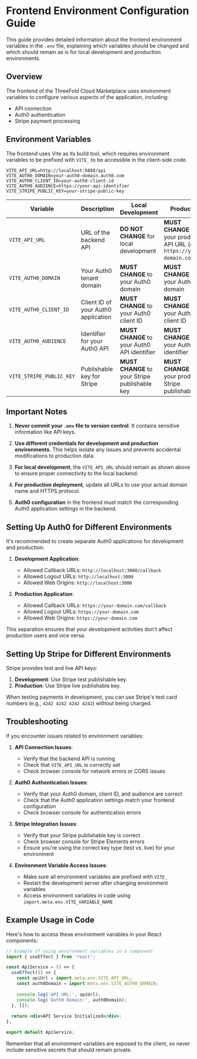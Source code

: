 # Frontend Environment Configuration Guide

This guide provides detailed information about the frontend environment variables in the `.env` file, explaining which variables should be changed and which should remain as is for local development and production environments.

## Overview

The frontend of the ThreeFold Cloud Marketplace uses environment variables to configure various aspects of the application, including:

- API connection
- Auth0 authentication
- Stripe payment processing

## Environment Variables

The frontend uses Vite as its build tool, which requires environment variables to be prefixed with `VITE_` to be accessible in the client-side code.

```
VITE_API_URL=http://localhost:8888/api
VITE_AUTH0_DOMAIN=your-auth0-domain.auth0.com
VITE_AUTH0_CLIENT_ID=your-auth0-client-id
VITE_AUTH0_AUDIENCE=https://your-api-identifier
VITE_STRIPE_PUBLIC_KEY=your-stripe-public-key
```

| Variable | Description | Local Development | Production |
|----------|-------------|-------------------|------------|
| `VITE_API_URL` | URL of the backend API | **DO NOT CHANGE** for local development | **MUST CHANGE** to your production API URL (e.g., `https://your-domain.com/api`) |
| `VITE_AUTH0_DOMAIN` | Your Auth0 tenant domain | **MUST CHANGE** to your Auth0 domain | **MUST CHANGE** to your Auth0 domain |
| `VITE_AUTH0_CLIENT_ID` | Client ID of your Auth0 application | **MUST CHANGE** to your Auth0 client ID | **MUST CHANGE** to your Auth0 client ID |
| `VITE_AUTH0_AUDIENCE` | Identifier for your Auth0 API | **MUST CHANGE** to your Auth0 API identifier | **MUST CHANGE** to your Auth0 API identifier |
| `VITE_STRIPE_PUBLIC_KEY` | Publishable key for Stripe | **MUST CHANGE** to your Stripe publishable key | **MUST CHANGE** to your production Stripe publishable key |

## Important Notes

1. **Never commit your `.env` file to version control**. It contains sensitive information like API keys.

2. **Use different credentials for development and production environments**. This helps isolate any issues and prevents accidental modifications to production data.

3. **For local development**, the `VITE_API_URL` should remain as shown above to ensure proper connectivity to the local backend.

4. **For production deployment**, update all URLs to use your actual domain name and HTTPS protocol.

5. **Auth0 configuration** in the frontend must match the corresponding Auth0 application settings in the backend.

## Setting Up Auth0 for Different Environments

It's recommended to create separate Auth0 applications for development and production:

1. **Development Application**:
   - Allowed Callback URLs: `http://localhost:3000/callback`
   - Allowed Logout URLs: `http://localhost:3000`
   - Allowed Web Origins: `http://localhost:3000`

2. **Production Application**:
   - Allowed Callback URLs: `https://your-domain.com/callback`
   - Allowed Logout URLs: `https://your-domain.com`
   - Allowed Web Origins: `https://your-domain.com`

This separation ensures that your development activities don't affect production users and vice versa.

## Setting Up Stripe for Different Environments

Stripe provides test and live API keys:

1. **Development**: Use Stripe test publishable key.
2. **Production**: Use Stripe live publishable key.

When testing payments in development, you can use Stripe's test card numbers (e.g., `4242 4242 4242 4242`) without being charged.

## Troubleshooting

If you encounter issues related to environment variables:

1. **API Connection Issues**:
   - Verify that the backend API is running
   - Check that `VITE_API_URL` is correctly set
   - Check browser console for network errors or CORS issues

2. **Auth0 Authentication Issues**:
   - Verify that your Auth0 domain, client ID, and audience are correct
   - Check that the Auth0 application settings match your frontend configuration
   - Check browser console for authentication errors

3. **Stripe Integration Issues**:
   - Verify that your Stripe publishable key is correct
   - Check browser console for Stripe Elements errors
   - Ensure you're using the correct key type (test vs. live) for your environment

4. **Environment Variable Access Issues**:
   - Make sure all environment variables are prefixed with `VITE_`
   - Restart the development server after changing environment variables
   - Access environment variables in code using `import.meta.env.VITE_VARIABLE_NAME`

## Example Usage in Code

Here's how to access these environment variables in your React components:

```jsx
// Example of using environment variables in a component
import { useEffect } from 'react';

const ApiService = () => {
  useEffect(() => {
    const apiUrl = import.meta.env.VITE_API_URL;
    const auth0Domain = import.meta.env.VITE_AUTH0_DOMAIN;
    
    console.log('API URL:', apiUrl);
    console.log('Auth0 Domain:', auth0Domain);
  }, []);
  
  return <div>API Service Initialized</div>;
};

export default ApiService;
```

Remember that all environment variables are exposed to the client, so never include sensitive secrets that should remain private.
